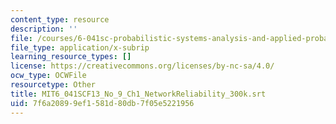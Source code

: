 ```yaml
---
content_type: resource
description: ''
file: /courses/6-041sc-probabilistic-systems-analysis-and-applied-probability-fall-2013/7f6a20899ef1581d80db7f05e5221956_MIT6_041SCF13_No_9_Ch1_NetworkReliability_300k.vtt
file_type: application/x-subrip
learning_resource_types: []
license: https://creativecommons.org/licenses/by-nc-sa/4.0/
ocw_type: OCWFile
resourcetype: Other
title: MIT6_041SCF13_No_9_Ch1_NetworkReliability_300k.srt
uid: 7f6a2089-9ef1-581d-80db-7f05e5221956
---
```

